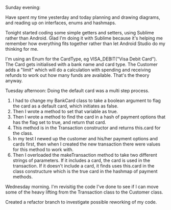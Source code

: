 Sunday evening:

Have spent my time yesterday and today planning and drawing diagrams, and reading up on interfaces, enums and hashmaps.

Tonight started coding some simple getters and setters, using Sublime rather than Android. Glad I'm doing it with Sublime because it's helping me remember how everything fits together rather than let Android Studio do my thinking for me.

I'm using an Enum for the CardType, eg VISA_DEBIT("Visa Debit Card"). The Card gets initialised with a bank name and  card type. The Customer adds a "limit" which will do a calculation with spending and receiving refunds to work out how many funds are available. That's the theory anyway.

Tuesday afternoon: Doing the default card was a multi step process. 

1. I had to change my BankCard class to take a boolean argument to flag the card as a default card, which initiates as false. 
2. Then I wrote a method to set that variable as true. 
3. Then I wrote a method to find the card in a hash of payment options that has the flag set to true, and return that card. 
4. This method is in the Transaction constructor and returns this.card for the class. 
5. In my test I newed up the customer and his/her payment options and cards first, then when I created the new transaction there were values for this method to work with. 
6. Then I overloaded the makeTransaction method to take two different strings of parameters. If it includes a card, the card is used in the transaction. If it doesn't include a card, it finds uses this.card in the class constructure which is the true card in the hashmap of payment methods.

Wednesday morning. I'm revisitig the code I've done to see if I can move some of the heavy lifting from the Transaction class to the Customer class.

Created a refactor branch to investigate possible reworking of my code.
